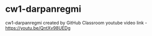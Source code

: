 # cw1-darpanregmi
cw1-darpanregmi created by GitHub Classroom
youtube video link - https://youtu.be/QntXv98UEDg
